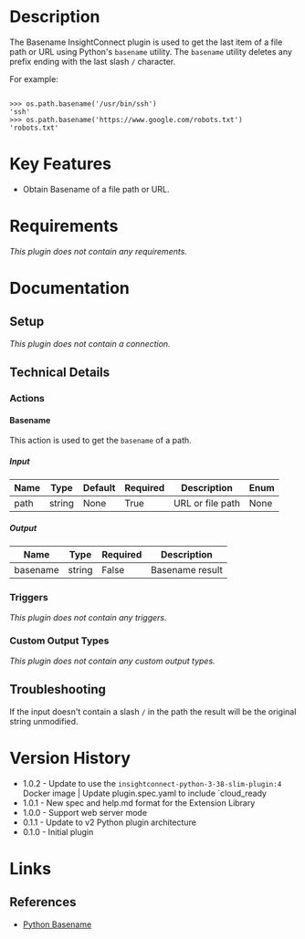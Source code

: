 # Description

The Basename InsightConnect plugin is used to get the last item of a file path or URL using Python's `basename` utility.
The `basename` utility deletes any prefix ending with the last slash `/` character.

For example:

```

>>> os.path.basename('/usr/bin/ssh')
'ssh'
>>> os.path.basename('https://www.google.com/robots.txt')
'robots.txt'

```

# Key Features

* Obtain Basename of a file path or URL.

# Requirements

_This plugin does not contain any requirements._

# Documentation

## Setup

_This plugin does not contain a connection._

## Technical Details

### Actions

#### Basename

This action is used to get the `basename` of a path.

##### Input

|Name|Type|Default|Required|Description|Enum|
|----|----|-------|--------|-----------|----|
|path|string|None|True|URL or file path|None|

##### Output

|Name|Type|Required|Description|
|----|----|--------|-----------|
|basename|string|False|Basename result|

### Triggers

_This plugin does not contain any triggers._

### Custom Output Types

_This plugin does not contain any custom output types._

## Troubleshooting

If the input doesn't contain a slash `/` in the path the result will be the original string unmodified.

# Version History

* 1.0.2 - Update to use the `insightconnect-python-3-38-slim-plugin:4` Docker image | Update plugin.spec.yaml to include `cloud_ready
* 1.0.1 - New spec and help.md format for the Extension Library
* 1.0.0 - Support web server mode
* 0.1.1 - Update to v2 Python plugin architecture
* 0.1.0 - Initial plugin

# Links

## References

* [Python Basename](https://docs.python.org/2/library/os.path.html#os.path.basename)

